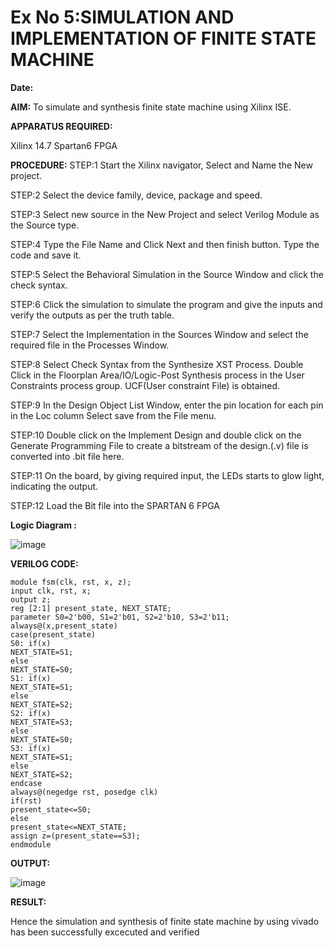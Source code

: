 
# Ex No 5:SIMULATION AND IMPLEMENTATION OF FINITE STATE MACHINE #

**Date:**



**AIM:**
     To simulate and synthesis finite state machine using Xilinx ISE.

**APPARATUS REQUIRED:**

Xilinx 14.7 
Spartan6 FPGA

**PROCEDURE:**
STEP:1 Start the Xilinx navigator, Select and Name the New project.


STEP:2 Select the device family, device, package and speed. 


STEP:3 Select new source in the New Project and select Verilog Module as the Source type. 


STEP:4 Type the File Name and Click Next and then finish button. Type the code and save it. 


STEP:5 Select the Behavioral Simulation in the Source Window and click the check syntax. 


STEP:6 Click the simulation to simulate the program and give the inputs and verify the outputs as per the truth table. 


STEP:7 Select the Implementation in the Sources Window and select the required file in the Processes Window. 


STEP:8 Select Check Syntax from the Synthesize XST Process. Double Click in the Floorplan Area/IO/Logic-Post Synthesis process in the User Constraints process group.
UCF(User constraint File) is obtained. 


STEP:9 In the Design Object List Window, enter the pin location for each pin in the Loc column Select save from the File menu. 


STEP:10 Double click on the Implement Design and double click on the Generate Programming File to create a bitstream of the design.(.v) file is converted into .bit file here. 


STEP:11 On the board, by giving required input, the LEDs starts to glow light, indicating the output.


STEP:12 Load the Bit file into the SPARTAN 6 FPGA 



**Logic Diagram :**


![image](https://github.com/navaneethans/VLSI-LAB-EXP-5/assets/6987778/34ec5d63-2b3b-4511-81ef-99f4572d5869)


**VERILOG CODE:**
```
module fsm(clk, rst, x, z);
input clk, rst, x;
output z;
reg [2:1] present_state, NEXT_STATE;
parameter S0=2'b00, S1=2'b01, S2=2'b10, S3=2'b11;
always@(x,present_state)
case(present_state)
S0: if(x)
NEXT_STATE=S1;
else
NEXT_STATE=S0;
S1: if(x)
NEXT_STATE=S1;
else
NEXT_STATE=S2;
S2: if(x)
NEXT_STATE=S3;
else
NEXT_STATE=S0;
S3: if(x)
NEXT_STATE=S1;
else
NEXT_STATE=S2;
endcase
always@(negedge rst, posedge clk)
if(rst)
present_state<=S0;
else
present_state<=NEXT_STATE;
assign z=(present_state==S3);
endmodule
```


**OUTPUT:**


![image](https://github.com/hsmukesh/VLSI-LAB-EXP-5/assets/159506763/f14d3d8f-30dc-407a-9b1f-4139a38f028d)




**RESULT:**

Hence the simulation and synthesis of finite state machine by using vivado has been successfully excecuted and verified



